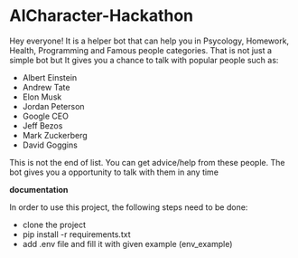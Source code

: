 # AICharacter-Hackathon
Hey everyone!
It is a helper bot that can help you in Psycology, Homework, Health, Programming and Famous people categories. That is not just a simple bot but It gives you a chance to talk with popular people such as:
- Albert Einstein
- Andrew Tate
- Elon Musk
- Jordan Peterson
- Google CEO
- Jeff Bezos
- Mark Zuckerberg
- David Goggins

This is not the end of list. You can get advice/help from these people. The bot gives you a opportunity to talk with them in any time

**documentation**

In order to use this project, the following steps need to be done:
- clone the project
- pip install -r requirements.txt
- add .env file and fill it with given example (env_example)
